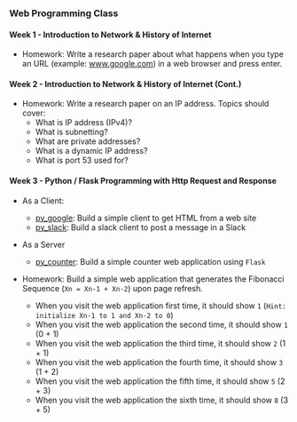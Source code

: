 ### Web Programming Class

#### Week 1 - Introduction to Network & History of Internet

- Homework: Write a research paper about what happens when you type an URL (example: www.google.com) in a web browser and press enter.

#### Week 2 - Introduction to Network & History of Internet (Cont.)

- Homework: Write a research paper on an IP address. Topics should cover:
    - What is IP address (IPv4)?
    - What is subnetting?
    - What are private addresses?
    - What is a dynamic IP address?
    - What is port 53 used for?

#### Week 3 - Python / Flask Programming with Http Request and Response

- As a Client:
    - [py_google](py_google/): Build a simple client to get HTML from a web site
    - [py_slack](py_slack/): Build a slack client to post a message in a Slack
- As a Server
    - [py_counter](py_counter/): Build a simple counter web application using `Flask` 

- Homework: Build a simple web application that generates the Fibonacci Sequence (`Xn = Xn-1 + Xn-2`) upon page refresh. 
    - When you visit the web application first time, it should show `1` (`Hint: initialize Xn-1 to 1 and Xn-2 to 0`)
    - When you visit the web application the second time, it should show `1` (0 + 1)
    - When you visit the web application the third time, it should show `2` (1 + 1)
    - When you visit the web application the fourth time, it should show `3` (1 + 2)
    - When you visit the web application the fifth time, it should show `5` (2 + 3)
    - When you visit the web application the sixth time, it should show `8` (3 + 5)
